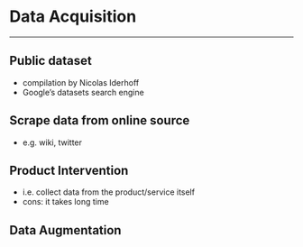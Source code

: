 # Data Acquisition

---

## Public dataset

- compilation by Nicolas Iderhoff
- Google’s datasets search engine

## Scrape data from online source

- e.g. wiki, twitter

## Product Intervention

- i.e. collect data from the product/service itself
- cons: it takes long time

## Data Augmentation